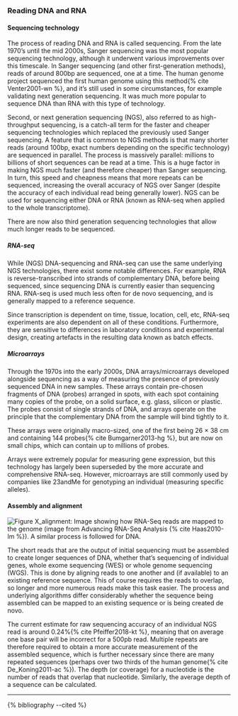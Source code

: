 ### Reading DNA and RNA

#### Sequencing technology

The process of reading DNA and RNA is called sequencing. From the late 1970’s until the mid 2000s, Sanger sequencing was the most popular sequencing technology, although it underwent various improvements over this timescale. In Sanger sequencing (and other first-generation methods), reads of around 800bp are sequenced, one at a time. The human genome project sequenced the first human genome using this method{% cite Venter2001-wn %}, and it’s still used in some circumstances, for example validating next generation sequencing. It was much more popular to sequence DNA than RNA with this type of technology.

Second, or next generation sequencing (NGS), also referred to as high-throughput sequencing, is a catch-all term for the faster and cheaper sequencing technologies which replaced the previously used Sanger sequencing. A feature that is common to NGS methods is that many shorter reads (around 100bp, exact numbers depending on the specific technology) are sequenced in parallel. The process is massively parallel: millions to billions of short sequences can be read at a time. This is a huge factor in making NGS much faster (and therefore cheaper) than Sanger sequencing. In turn, this speed and cheapness means that more repeats can be sequenced, increasing the overall accuracy of NGS over Sanger (despite the accuracy of each individual read being generally lower). NGS can be used for sequencing either DNA or RNA (known as RNA-seq when applied to the whole transcriptome). 

There are now also third generation sequencing technologies that allow much longer reads to be sequenced.

##### RNA-seq 
While (NGS) DNA-sequencing and RNA-seq can use the same underlying NGS technologies, there exist some notable differences. For example, RNA is reverse-transcribed into strands of complementary DNA, before being sequenced, since sequencing DNA is currently easier than sequencing RNA. RNA-seq is used much less often for de novo sequencing, and is generally mapped to a reference sequence. 

Since transcription is dependent on time, tissue, location, cell, etc, RNA-seq experiments are also dependent on all of these conditions. Furthermore, they are sensitive to differences in laboratory conditions and experimental design, creating artefacts in the resulting data known as batch effects. 

##### Microarrays
Through the 1970s into the early 2000s, DNA arrays/microarrays developed alongside sequencing as a way of measuring the presence of previously sequenced DNA in new samples. These arrays contain pre-chosen fragments of DNA (probes) arranged in spots, with each spot containing many copies of the probe, on a solid surface, e.g. glass, silicon or plastic. The probes consist of single strands of DNA, and arrays operate on the principle that the complementary DNA from the sample will bind tightly to it.

These arrays were originally macro-sized, one of the first being 26 × 38 cm and containing 144 probes{% cite Bumgarner2013-hg %}, but are now on small chips, which can contain up to millions of probes.

Arrays were extremely popular for measuring gene expression, but this technology has largely been superseded by the more accurate and comprehensive RNA-seq. However, microarrays are still commonly used by companies like 23andMe for genotyping an individual (measuring specific alleles).

#### Assembly and alignment

![Figure X_alignment: Image showing how RNA-Seq reads are mapped to the genome (image from Advancing RNA-Seq Analysis {% cite Haas2010-lm %}). A similar process is followed for DNA.](/content/images/alignment.png)

[//]: # (TODO: Have I said the word exome before this point? What about de novo?)
The short reads that are the output of initial sequencing must be assembled to create longer sequences of DNA, whether that’s sequencing of individual genes, whole exome sequencing (WES) or whole genome sequencing (WGS). This is done by aligning reads to one another and (if available) to an existing reference sequence. This of course requires the reads to overlap, so longer and more numerous reads make this task easier. The process and underlying algorithms differ considerably whether the sequence being assembled can be mapped to an existing sequence or is being created de novo.

The current estimate for raw sequencing accuracy of an individual NGS read is around 0.24%{% cite Pfeiffer2018-kt %}, meaning that on average one base pair will be incorrect for a 500pb read. Multiple repeats are therefore required to obtain a more accurate measurement of the assembled sequence, which is further necessary since there are many repeated sequences (perhaps over two thirds of the human genome{% cite De_Koning2011-ac %}). The depth (or coverage) for a nucleotide is the number of reads that overlap that nucleotide. Similarly, the average depth of a sequence can be calculated. 

---

{% bibliography --cited %} 